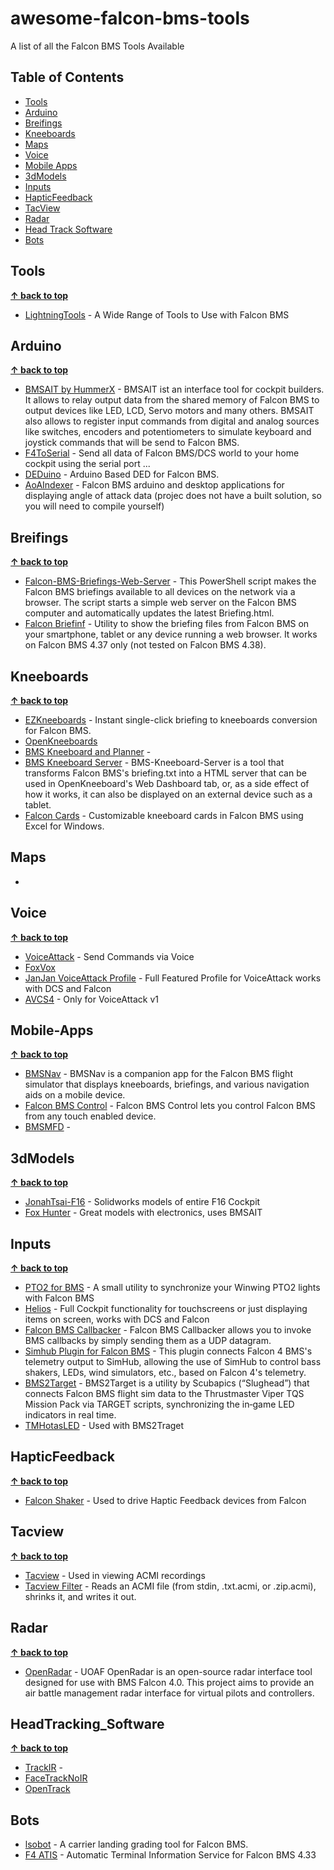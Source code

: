 # awesome-falcon-bms-tools
A list of all the Falcon BMS Tools Available

## Table of Contents

- [Tools](#tools)
- [Arduino](#arduino)
- [Breifings](#breifings)
- [Kneeboards](#kneeboards)
- [Maps](#maps)
- [Voice](#voice)
- [Mobile Apps](#mobile-apps)
- [3dModels](#3dmodels)
- [Inputs](#inputs)
- [HapticFeedback](#hapticfeedback)
- [TacView](#tacview)
- [Radar](#radar)
- [Head Track Software](#headtracking_software)
- [Bots](#bots)
  

## Tools 
**[↑ back to top](#awesome-falcon-bms-tools)**
- [LightningTools](https://github.com/lightningviper/lightningstools) - A Wide Range of Tools to Use with Falcon BMS

## Arduino
**[↑ back to top](#awesome-falcon-bms-tools)**
- [BMSAIT by HummerX](https://github.com/HummerX/BMSAIT) - BMSAIT ist an interface tool for cockpit builders. It allows to relay output data from the shared memory of Falcon BMS to output devices like LED, LCD, Servo motors and many others. BMSAIT also allows to register input commands from digital and analog sources like switches, encoders and potentiometers to simulate keyboard and joystick commands that will be send to Falcon BMS.
- [F4ToSerial](https://f4toserial.com/) - Send all data of Falcon BMS/DCS world to your home cockpit using the serial port ...
- [DEDuino](https://github.com/uriba107/deduino) - Arduino Based DED for Falcon BMS.
- [AoAIndexer](https://github.com/LMino/AoAIndexer) - Falcon BMS arduino and desktop applications for displaying angle of attack data (projec does not have a built solution, so you will need to compile yourself)

## Breifings
**[↑ back to top](#awesome-falcon-bms-tools)**
- [Falcon-BMS-Briefings-Web-Server](https://github.com/MilKris666/Falcon-BMS-Briefings-Web-Server) - This PowerShell script makes the Falcon BMS briefings available to all devices on the network via a browser. The script starts a simple web server on the Falcon BMS computer and automatically updates the latest Briefing.html.
- [Falcon Briefinf](https://github.com/dglava/falcon-briefing) - Utility to show the briefing files from Falcon BMS on your smartphone, tablet or any device running a web browser. It works on Falcon BMS 4.37 only (not tested on Falcon BMS 4.38).

## Kneeboards
**[↑ back to top](#awesome-falcon-bms-tools)**
- [EZKneeboards](https://forum.falcon-bms.com/topic/19901/ezboards-generate-kneeboards-flights-comms-stpts-weather-from-briefings) - Instant single-click briefing to kneeboards conversion for Falcon BMS.
- [OpenKneeboards](https://openkneeboard.com/)
- [BMS Kneeboard and Planner](https://github.com/evansmj/BMS-Kneeboard-and-Planner) -
- [BMS Kneeboard Server](https://github.com/AviiNL/bms-kneeboard-server) - BMS-Kneeboard-Server is a tool that transforms Falcon BMS's briefing.txt into a HTML server that can be used in OpenKneeboard's Web Dashboard tab, or, as a side effect of how it works, it can also be displayed on an external device such as a tablet.
- [Falcon Cards](https://github.com/avan069/falconcards) - Customizable kneeboard cards in Falcon BMS using Excel for Windows.

## Maps
- 

## Voice
**[↑ back to top](#awesome-falcon-bms-tools)**
- [VoiceAttack](https://voiceattack.com/) - Send Commands via Voice
- [FoxVox](https://foxster.itch.io/foxvox/devlog/855162/foxvox-update-v30)
- [JanJan VoiceAttack Profile](https://forum.voiceattack.com/smf/index.php?topic=3891.0) - Full Featured Profile for VoiceAttack works with DCS and Falcon
- [AVCS4](https://veterans-gaming.com/files/file/35-avcs4-voice-control-radios-for-falcon-bms/) - Only for VoiceAttack v1

## Mobile-Apps
**[↑ back to top](#awesome-falcon-bms-tools)**
- [BMSNav](https://rsedev.net/bmsnav/) - BMSNav is a companion app for the Falcon BMS flight simulator that displays kneeboards, briefings, and various navigation aids on a mobile device.
- [Falcon BMS Control](https://kungfoo.github.io/falcon-bms-control/) - Falcon BMS Control lets you control Falcon BMS from any touch enabled device.
- [BMSMFD](https://github.com/JBoysen1/BMSMFD) - 

## 3dModels
**[↑ back to top](#awesome-falcon-bms-tools)**
- [JonahTsai-F16](https://github.com/JonahTsai/F16) - Solidworks models of entire F16 Cockpit
- [Fox Hunter](https://www.printables.com/@riccardoland_1626907/collections/2295948) - Great models with electronics, uses BMSAIT

## Inputs
**[↑ back to top](#awesome-falcon-bms-tools)**
- [PTO2 for BMS](https://github.com/ExoLightFR/PTO2-for-BMS) - A small utility to synchronize your Winwing PTO2 lights with Falcon BMS
- [Helios](https://github.com/HeliosVirtualCockpit/Helios) - Full Cockpit functionality for touchscreens or just displaying items on screen, works with DCS and Falcon
- [Falcon BMS Callbacker](https://github.com/kungfoo/falcon-bms-callbacker) - Falcon BMS Callbacker allows you to invoke BMS callbacks by simply sending them as a UDP datagram.
- [Simhub Plugin for Falcon BMS](https://github.com/RobGeada/falcon-bms-simhub-plugin) - This plugin connects Falcon 4 BMS's telemetry output to SimHub, allowing the use of SimHub to control bass shakers, LEDs, wind simulators, etc., based on Falcon 4's telemetry.
- [BMS2Target](https://github.com/iknowkungfutoo/BMS2Target) - BMS2Target is a utility by Scubapics (“Slughead”) that connects Falcon BMS flight sim data to the Thrustmaster Viper TQS Mission Pack via TARGET scripts, synchronizing the in‑game LED indicators in real time.
- [TMHotasLED](https://github.com/iknowkungfutoo/TMHotasLEDSync) - Used with BMS2Traget

## HapticFeedback
**[↑ back to top](#awesome-falcon-bms-tools)**
- [Falcon Shaker](https://github.com/MC-Deedle/FalconShaker) - Used to drive Haptic Feedback devices from Falcon

## Tacview
**[↑ back to top](#awesome-falcon-bms-tools)**
- [Tacview](https://www.tacview.net/product/about/en/) - Used in viewing ACMI recordings 
- [Tacview Filter](https://github.com/UOAF/tacview-filter) - Reads an ACMI file (from stdin, .txt.acmi, or .zip.acmi), shrinks it, and writes it out.

## Radar
**[↑ back to top](#awesome-falcon-bms-tools)**
- [OpenRadar](https://github.com/UOAF/OpenRadar) - UOAF OpenRadar is an open-source radar interface tool designed for use with BMS Falcon 4.0. This project aims to provide an air battle management radar interface for virtual pilots and controllers. 

## HeadTracking_Software
**[↑ back to top](#awesome-falcon-bms-tools)**
- [TrackIR](https://www.trackir.com/) - 
- [FaceTrackNoIR](FaceTrackNoIR)
- [OpenTrack](https://github.com/opentrack/opentrack)

## Bots
- [lsobot](https://github.com/candera/lsobot) - A carrier landing grading tool for Falcon BMS.
- [F4 ATIS](https://github.com/Blu3wolf/F4-ATIS) - Automatic Terminal Information Service for Falcon BMS 4.33
